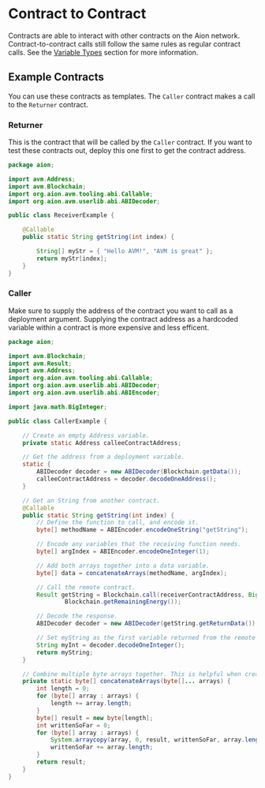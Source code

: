 # Contract to Contract

Contracts are able to interact with other contracts on the Aion network. Contract-to-contract calls still follow the same rules as regular contract calls. See the [Variable Types](aion-virtual-machine/contract-fundamentals/variable-types) section for more information.

## Example Contracts

You can use these contracts as templates. The `Caller` contract makes a call to the `Returner` contract.

### Returner

This is the contract that will be called by the `Caller` contract. If you want to test these contracts out, deploy this one first to get the contract address.

```java
package aion;

import avm.Address;
import avm.Blockchain;
import org.aion.avm.tooling.abi.Callable;
import org.aion.avm.userlib.abi.ABIDecoder;

public class ReceiverExample {

    @Callable
    public static String getString(int index) {

        String[] myStr = { "Hello AVM!", "AVM is great" };
        return myStr[index];
    }
}
```

### Caller

Make sure to supply the address of the contract you want to call as a deployment argument. Supplying the contract address as a hardcoded variable within a contract is more expensive and less efficent.

```java
package aion;

import avm.Blockchain;
import avm.Result;
import avm.Address;
import org.aion.avm.tooling.abi.Callable;
import org.aion.avm.userlib.abi.ABIDecoder;
import org.aion.avm.userlib.abi.ABIEncoder;

import java.math.BigInteger;

public class CallerExample {

    // Create an empty Address variable.
    private static Address calleeContractAddress;

    // Get the address from a deployment variable.
    static {
        ABIDecoder decoder = new ABIDecoder(Blockchain.getData());
        calleeContractAddress = decoder.decodeOneAddress();
    }

    // Get an String from another contract.
    @Callable
    public static String getString(int index) {
        // Define the function to call, and encode it.
        byte[] methodName = ABIEncoder.encodeOneString("getString");

        // Encode any variables that the receiving function needs.
        byte[] argIndex = ABIEncoder.encodeOneInteger(1);

        // Add both arrays together into a data variable.
        byte[] data = concatenateArrays(methodName, argIndex);

        // Call the remote contract.
        Result getString = Blockchain.call(receiverContractAddress, BigInteger.valueOf(0), data,
                Blockchain.getRemainingEnergy());

        // Decode the response.
        ABIDecoder decoder = new ABIDecoder(getString.getReturnData());

        // Set myString as the first variable returned from the remote contract.
        String myInt = decoder.decodeOneInteger();
        return myString;
    }

    // Combine multiple byte arrays together. This is helpful when creating the data byte array to send to another contract.
    private static byte[] concatenateArrays(byte[]... arrays) {
        int length = 0;
        for (byte[] array : arrays) {
            length += array.length;
        }
        byte[] result = new byte[length];
        int writtenSoFar = 0;
        for (byte[] array : arrays) {
            System.arraycopy(array, 0, result, writtenSoFar, array.length);
            writtenSoFar += array.length;
        }
        return result;
    }
}
```
